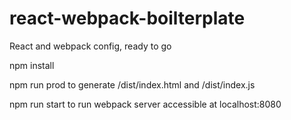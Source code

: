 # react-webpack-boilterplate
React and webpack config, ready to go

npm install

npm run prod to generate /dist/index.html and /dist/index.js

npm run start to run webpack server accessible at localhost:8080
